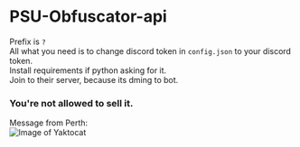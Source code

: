 # PSU-Obfuscator-api
Prefix is `?` <br /> 
All what you need is to change discord token in `config.json` to your discord token. <br /> 
Install requirements if python asking for it. <br /> 
Join to their server, because its dming to bot. <br /> 

### You're not allowed to sell it.
Message from Perth: <br /> 
![Image of Yaktocat](https://i.imgur.com/00APt8I.png)
